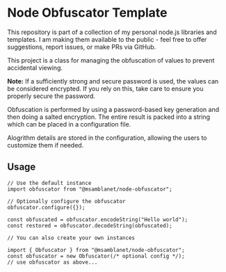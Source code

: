 # Node Obfuscator Template

This repository is part of a collection of my personal node.js libraries and templates.  I am making them available to the public - feel free to offer suggestions, report issues, or make PRs via GitHub.

This project is a class for managing the obfuscation of values to prevent accidental viewing.

**Note:** If a sufficiently strong and secure password is used, the values can be considered encrypted.  If you rely on this, take care to ensure you properly secure the password.

Obfuscation is performed by using a password-based key generation and then doing a salted encryption.  The entire result is packed into a string which can be placed in a configuration file.

Alogrithm details are stored in the configuration, allowing the users to customize them if needed.

## Usage

```
// Use the default instance
import obfuscator from "@msamblanet/node-obfuscator";

// Optionally configure the obfuscator
obfuscator.configure({});

const obfuscated = obfuscator.encodeString("Hello world");
const restored = obfuscator.decodeString(obfuscated);

// You can also create your own instances

import { Obfuscator } from "@msamblanet/node-obfuscator";
const obfuscator = new Obfuscator(/* optional config */);
// use obfuscator as above...
```
